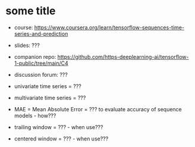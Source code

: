 # some title

- course: https://www.coursera.org/learn/tensorflow-sequences-time-series-and-prediction

- slides: ???

- companion repo: https://github.com/https-deeplearning-ai/tensorflow-1-public/tree/main/C4

- discussion forum: ???

- univariate time series = ???
- multivariate time series = ???

- MAE = Mean Absolute Error = ??? to evaluate accuracy of sequence models - how???

- trailing window = ??? - when use???
- centered window = ??? - when use???
